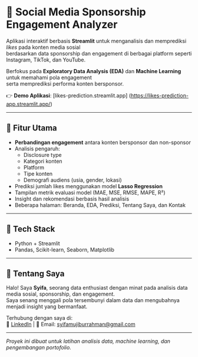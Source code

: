 # 📱 Social Media Sponsorship Engagement Analyzer

Aplikasi interaktif berbasis **Streamlit** untuk menganalisis dan memprediksi *likes* pada konten media sosial  
berdasarkan data sponsorship dan engagement di berbagai platform seperti Instagram, TikTok, dan YouTube.

Berfokus pada **Exploratory Data Analysis (EDA)** dan **Machine Learning** untuk memahami pola engagement  
serta memprediksi performa konten bersponsor.

👉 **Demo Aplikasi**: [likes-prediction.streamlit.app] (https://likes-prediction-app.streamlit.app/)

---

## 🚀 Fitur Utama

- **Perbandingan engagement** antara konten bersponsor dan non-sponsor
- Analisis pengaruh:
  - Disclosure type
  - Kategori konten
  - Platform
  - Tipe konten
  - Demografi audiens (usia, gender, lokasi)
- Prediksi jumlah likes menggunakan model **Lasso Regression**
- Tampilan metrik evaluasi model (MAE, MSE, RMSE, MAPE, R²)
- Insight dan rekomendasi berbasis hasil analisis
- Beberapa halaman: Beranda, EDA, Prediksi, Tentang Saya, dan Kontak

---

## 🧰 Tech Stack

- Python + Streamlit  
- Pandas, Scikit-learn, Seaborn, Matplotlib

---

## 📄 Tentang Saya

Halo! Saya **Syifa**, seorang data enthusiast dengan minat pada analisis data media sosial, sponsorship, dan engagement.  
Saya senang menggali pola tersembunyi dalam data dan mengubahnya menjadi insight yang bermanfaat.  

Terhubung dengan saya di:  
🔗 [LinkedIn](https://www.linkedin.com/in/syifa01) | 📧 Email: syifamujiburrahman@gmail.com 

---

*Proyek ini dibuat untuk latihan analisis data, machine learning, dan pengembangan portofolio.*  
